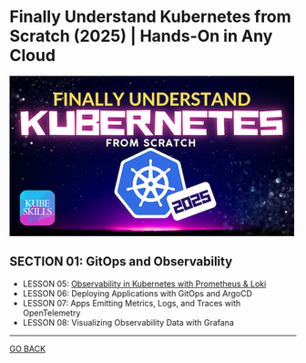 # Finally Understand Kubernetes from Scratch (2025) | Hands-On in Any Cloud

![Kubernetes from Scratch Cover](../kubernetes-from-scratch-cover.png)

## SECTION 01: GitOps and Observability

- LESSON 05: [Observability in Kubernetes with Prometheus & Loki](observability-prometheus-and-loki.md)
- LESSON 06: Deploying Applications with GitOps and ArgoCD
- LESSON 07: Apps Emitting Metrics, Logs, and Traces with OpenTelemetry
- LESSON 08: Visualizing Observability Data with Grafana

---

[GO BACK](../README.md)
